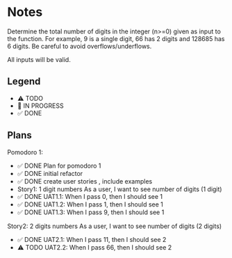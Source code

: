 # Notes

Determine the total number of digits in the integer (n>=0) given as input to the function. For example, 9 is a single digit, 66 has 2 digits and 128685 has 6 digits. Be careful to avoid overflows/underflows.

All inputs will be valid.

## Legend
- ⚠ TODO
- 🚧 IN PROGRESS
- ✅ DONE

## Plans

Pomodoro 1:
- ✅ DONE Plan for pomodoro 1
- ✅ DONE initial refactor
- ✅ DONE create user stories , include examples
- Story1: 1 digit numbers
As a user, I want to see number of digits (1 digit)
- ✅ DONE UAT1.1: When I pass 0, then I should see 1
- ✅ DONE UAT1.2: When I pass 1, then I should see 1
- ✅ DONE UAT1.3: When I pass 9, then I should see 1

Story2: 2 digits numbers
As a user, I want to see number of digits (2 digits)
- ✅ DONE UAT2.1: When I pass 11, then I should see 2
- ⚠ TODO UAT2.2: When I pass 66, then I should see 2
